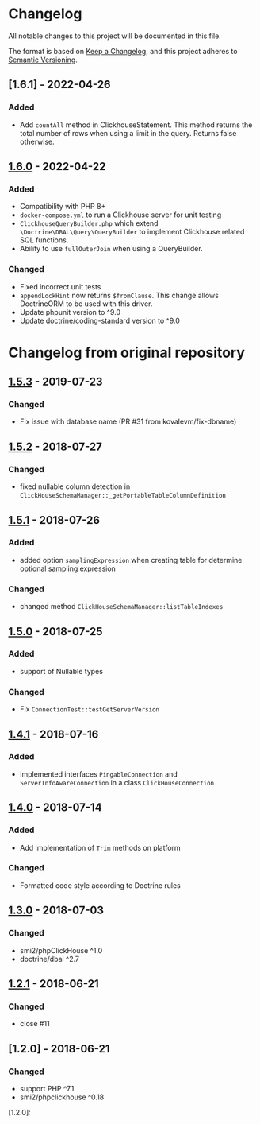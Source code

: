 # Changelog

All notable changes to this project will be documented in this file.

The format is based on [Keep a Changelog](https://keepachangelog.com/en/1.0.0/),
and this project adheres to [Semantic Versioning](https://semver.org/spec/v2.0.0.html).

## [1.6.1] - 2022-04-26

### Added

- Add `countAll` method in ClickhouseStatement. This method returns the total number of rows when using a limit in the query. Returns false otherwise.

## [1.6.0] - 2022-04-22

### Added

- Compatibility with PHP 8+
- `docker-compose.yml` to run a Clickhouse server for unit testing
- `ClickhouseQueryBuilder.php` which extend `\Doctrine\DBAL\Query\QueryBuilder` to implement Clickhouse related SQL functions.
- Ability to use `fullOuterJoin` when using a QueryBuilder.

### Changed

- Fixed incorrect unit tests
- `appendLockHint` now returns `$fromClause`. This change allows DoctrineORM to be used with this driver.
- Update phpunit version to ^9.0
- Update doctrine/coding-standard version to ^9.0

# Changelog from original repository

## [1.5.3] - 2019-07-23

### Changed
- Fix issue with database name (PR #31 from kovalevm/fix-dbname)

## [1.5.2] - 2018-07-27

### Changed
- fixed nullable column detection in `ClickHouseSchemaManager::_getPortableTableColumnDefinition`

## [1.5.1] - 2018-07-26

### Added
- added option `samplingExpression` when creating table for determine optional sampling expression

### Changed
- changed method `ClickHouseSchemaManager::listTableIndexes`

## [1.5.0] - 2018-07-25

### Added
- support of Nullable types

### Changed
- Fix `ConnectionTest::testGetServerVersion`
 
## [1.4.1] - 2018-07-16

### Added
- implemented interfaces `PingableConnection` and `ServerInfoAwareConnection` in a class `ClickHouseConnection`

## [1.4.0] - 2018-07-14

### Added
- Add implementation of `Trim` methods on platform

### Changed
- Formatted code style according to Doctrine rules

## [1.3.0] - 2018-07-03

### Changed
- smi2/phpClickHouse ^1.0
- doctrine/dbal ^2.7

## [1.2.1] - 2018-06-21

### Changed
- close #11

## [1.2.0] - 2018-06-21

### Changed
- support PHP ^7.1
- smi2/phpclickhouse ^0.18


[1.6.0]:https://github.com/Viously/dbal-clickhouse/compare/v1.5.3...v1.6.0
[1.5.3]:https://github.com/Viously/dbal-clickhouse/compare/v1.5.2...v1.5.3
[1.5.2]:https://github.com/Viously/dbal-clickhouse/compare/v1.5.1...v1.5.2
[1.5.1]:https://github.com/Viously/dbal-clickhouse/compare/v1.5.0...v1.5.1
[1.5.0]:https://github.com/Viously/dbal-clickhouse/compare/v1.4.1...v1.5.0
[1.4.1]:https://github.com/Viously/dbal-clickhouse/compare/v1.4.0...v1.4.1
[1.4.0]:https://github.com/Viously/dbal-clickhouse/compare/v1.3.0...v1.4.0
[1.3.0]:https://github.com/Viously/dbal-clickhouse/compare/v1.2.1...v1.3.0
[1.2.1]:https://github.com/Viously/dbal-clickhouse/compare/v1.2.0...v1.2.1
[1.2.0]:
